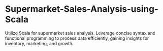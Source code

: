 # Supermarket-Sales-Analysis-using-Scala
Utilize Scala for supermarket sales analysis. Leverage concise syntax and functional programming to process data efficiently, gaining insights for inventory, marketing, and growth.
